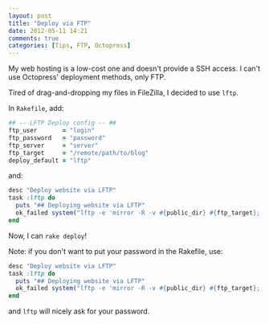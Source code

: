 ```yaml
---
layout: post
title: "Deploy via FTP"
date: 2012-05-11 14:21
comments: true
categories: [Tips, FTP, Octopress]
---
```


My web hosting is a low-cost one and doesn't provide a SSH access.
I can't use Octopress' deployment methods, only FTP.

Tired of drag-and-dropping my files in FileZilla, I decided to use `lftp`.

In `Rakefile`, add:

``` ruby
## -- LFTP Deploy config -- ##
ftp_user       = "login"
ftp_password   = "password"
ftp_server     = "server"
ftp_target     = "/remote/path/to/blog"
deploy_default = "lftp"
```

and:

``` ruby
desc "Deploy website via LFTP"
task :lftp do
  puts "## Deploying website via LFTP"
  ok_failed system("lftp -e 'mirror -R -v #{public_dir} #{ftp_target}; bye' -u #{ftp_user},#{ftp_password} #{ftp_server}")
end
```

Now, I can `rake deploy`!

Note: if you don't want to put your password in the Rakefile, use:
``` ruby
desc "Deploy website via LFTP"
task :lftp do
  puts "## Deploying website via LFTP"
  ok_failed system("lftp -e 'mirror -R -v #{public_dir} #{ftp_target}; bye' -u #{ftp_user} #{ftp_server}")
end
```
and `lftp` will nicely ask for your password.
